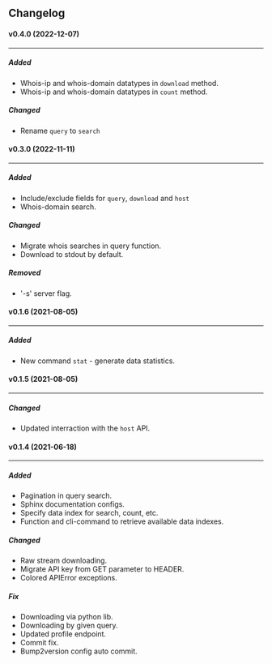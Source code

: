 ## Changelog
#### v0.4.0 (2022-12-07)
------------------------

##### Added
- Whois-ip and whois-domain datatypes in `download` method.
- Whois-ip and whois-domain datatypes in `count` method.

##### Changed
- Rename `query` to `search`


#### v0.3.0 (2022-11-11)
------------------------

##### Added
- Include/exclude fields for `query`, `download` and `host`
- Whois-domain search.

##### Changed
- Migrate whois searches in query function.
- Download to stdout by default.

##### Removed
- '-s' server flag.


#### v0.1.6 (2021-08-05)
------------------------

##### Added
- New command `stat` - generate data statistics.


#### v0.1.5 (2021-08-05)
------------------------

##### Changed
- Updated interraction with the `host` API.


#### v0.1.4 (2021-06-18)
------------------------

##### Added
- Pagination in query search.
- Sphinx documentation configs.
- Specify data index for search, count, etc.
- Function and cli-command to retrieve available data indexes.

##### Changed
- Raw stream downloading.
- Migrate API key from GET parameter to HEADER.
- Colored APIError exceptions.

##### Fix
- Downloading via python lib.
- Downloading by given query.
- Updated profile endpoint.
- Commit fix.
- Bump2version config auto commit.


